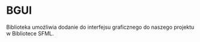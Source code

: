 # BGUI
Biblioteka umożliwia dodanie do interfejsu graficznego do naszego projektu w Bibliotece SFML.
